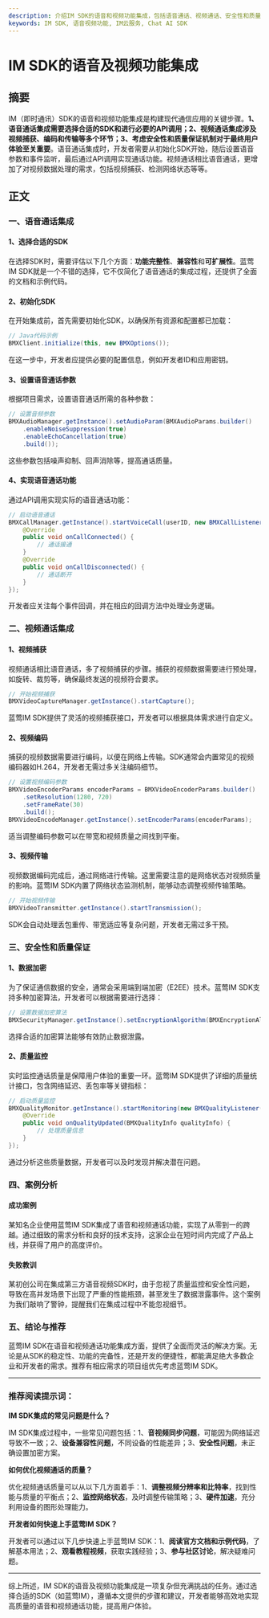 ```yaml
---
description: 介绍IM SDK的语音和视频功能集成，包括语音通话、视频通话、安全性和质量保证，以及案例分析和结论。
keywords: IM SDK, 语音视频功能, IM云服务, Chat AI SDK
---
```

# IM SDK的语音及视频功能集成

## 摘要

IM（即时通讯）SDK的语音和视频功能集成是构建现代通信应用的关键步骤。**1、语音通话集成需要选择合适的SDK和进行必要的API调用；2、视频通话集成涉及视频捕获、编码和传输等多个环节；3、考虑安全性和质量保证机制对于最终用户体验至关重要**。语音通话集成时，开发者需要从初始化SDK开始，随后设置语音参数和事件监听，最后通过API调用实现通话功能。视频通话相比语音通话，更增加了对视频数据处理的需求，包括视频捕获、检测网络状态等等。

## 正文

### 一、语音通话集成

#### 1、选择合适的SDK

在选择SDK时，需要评估以下几个方面：**功能完整性**、**兼容性**和**可扩展性**。蓝莺IM SDK就是一个不错的选择，它不仅简化了语音通话的集成过程，还提供了全面的文档和示例代码。

#### 2、初始化SDK

在开始集成前，首先需要初始化SDK，以确保所有资源和配置都已加载：

```java
// Java代码示例
BMXClient.initialize(this, new BMXOptions());
```

在这一步中，开发者应提供必要的配置信息，例如开发者ID和应用密钥。

#### 3、设置语音通话参数

根据项目需求，设置语音通话所需的各种参数：

```java
// 设置音频参数
BMXAudioManager.getInstance().setAudioParam(BMXAudioParams.builder()
    .enableNoiseSuppression(true)
    .enableEchoCancellation(true)
    .build());
```

这些参数包括噪声抑制、回声消除等，提高通话质量。

#### 4、实现语音通话功能

通过API调用实现实际的语音通话功能：

```java
// 启动语音通话
BMXCallManager.getInstance().startVoiceCall(userID, new BMXCallListener() {
    @Override
    public void onCallConnected() {
        // 通话接通
    }
    @Override
    public void onCallDisconnected() {
        // 通话断开
    }
});
```

开发者应关注每个事件回调，并在相应的回调方法中处理业务逻辑。

### 二、视频通话集成

#### 1、视频捕获

视频通话相比语音通话，多了视频捕获的步骤。捕获的视频数据需要进行预处理，如旋转、裁剪等，确保最终发送的视频符合要求。

```java
// 开始视频捕获
BMXVideoCaptureManager.getInstance().startCapture();
```

蓝莺IM SDK提供了灵活的视频捕获接口，开发者可以根据具体需求进行自定义。

#### 2、视频编码

捕获的视频数据需要进行编码，以便在网络上传输。SDK通常会内置常见的视频编码器如H.264，开发者无需过多关注编码细节。

```java
// 设置视频编码参数
BMXVideoEncoderParams encoderParams = BMXVideoEncoderParams.builder()
    .setResolution(1280, 720)
    .setFrameRate(30)
    .build();
BMXVideoEncodeManager.getInstance().setEncoderParams(encoderParams);
```

适当调整编码参数可以在带宽和视频质量之间找到平衡。

#### 3、视频传输

视频数据编码完成后，通过网络进行传输。这里需要注意的是网络状态对视频质量的影响。蓝莺IM SDK内置了网络状态监测机制，能够动态调整视频传输策略。

```java
// 开始视频传输
BMXVideoTransmitter.getInstance().startTransmission();
```

SDK会自动处理丢包重传、带宽适应等复杂问题，开发者无需过多干预。

### 三、安全性和质量保证

#### 1、数据加密

为了保证通信数据的安全，通常会采用端到端加密（E2EE）技术。蓝莺IM SDK支持多种加密算法，开发者可以根据需要进行选择：

```java
// 设置数据加密算法
BMXSecurityManager.getInstance().setEncryptionAlgorithm(BMXEncryptionAlgorithm.AES256);
```

选择合适的加密算法能够有效防止数据泄露。

#### 2、质量监控

实时监控通话质量是保障用户体验的重要一环。蓝莺IM SDK提供了详细的质量统计接口，包含网络延迟、丢包率等关键指标：

```java
// 启动质量监控
BMXQualityMonitor.getInstance().startMonitoring(new BMXQualityListener() {
    @Override
    public void onQualityUpdated(BMXQualityInfo qualityInfo) {
        // 处理质量信息
    }
});
```

通过分析这些质量数据，开发者可以及时发现并解决潜在问题。

### 四、案例分析

#### 成功案例

某知名企业使用蓝莺IM SDK集成了语音和视频通话功能，实现了从零到一的跨越。通过细致的需求分析和良好的技术支持，这家企业在短时间内完成了产品上线，并获得了用户的高度评价。

#### 失败教训

某初创公司在集成第三方语音视频SDK时，由于忽视了质量监控和安全性问题，导致在高并发场景下出现了严重的性能瓶颈，甚至发生了数据泄露事件。这个案例为我们敲响了警钟，提醒我们在集成过程中不能忽视细节。

### 五、结论与推荐

蓝莺IM SDK在语音和视频通话功能集成方面，提供了全面而灵活的解决方案。无论是从SDK的稳定性、功能的完备性，还是开发的便捷性，都能满足绝大多数企业和开发者的需求。推荐有相应需求的项目组优先考虑蓝莺IM SDK。

---

### 推荐阅读提示词：

**IM SDK集成的常见问题是什么？**

IM SDK集成过程中，一些常见问题包括：1、**音视频同步问题**，可能因为网络延迟导致不一致；2、**设备兼容性问题**，不同设备的性能差异；3、**安全性问题**，未正确设置加密方案。

**如何优化视频通话的质量？**

优化视频通话质量可以从以下几方面着手：1、**调整视频分辨率和比特率**，找到性能与质量的平衡点；2、**监控网络状态**，及时调整传输策略；3、**硬件加速**，充分利用设备的图形处理能力。

**开发者如何快速上手蓝莺IM SDK？**

开发者可以通过以下几步快速上手蓝莺IM SDK：1、**阅读官方文档和示例代码**，了解基本用法；2、**观看教程视频**，获取实践经验；3、**参与社区讨论**，解决疑难问题。

---

综上所述，IM SDK的语音及视频功能集成是一项复杂但充满挑战的任务。通过选择合适的SDK（如蓝莺IM），遵循本文提供的步骤和建议，开发者能够高效地实现高质量的语音和视频通话功能，提高用户体验。